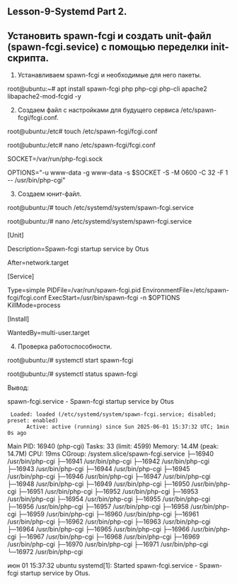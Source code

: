 ## Lesson-9-Systemd Part 2.

## Установить spawn-fcgi и создать unit-файл (spawn-fcgi.sevice) с помощью переделки init-скрипта.

1.	Устанавливаем spawn-fcgi и необходимые для него пакеты.

root@ubuntu:~# apt install spawn-fcgi php php-cgi php-cli apache2 libapache2-mod-fcgid -y

2.	Создаем файл с настройками для будущего сервиса /etc/spawn-fcgi/fcgi.conf.

root@ubuntu:/etc# touch /etc/spawn-fcgi/fcgi.conf

root@ubuntu:/etc# nano /etc/spawn-fcgi/fcgi.conf

SOCKET=/var/run/php-fcgi.sock

OPTIONS="-u www-data -g www-data -s $SOCKET -S -M 0600 -C 32 -F 1 -- /usr/bin/php-cgi"

3.	Создаем юнит-файл.

root@ubuntu:/# touch /etc/systemd/system/spawn-fcgi.service

root@ubuntu:/# nano /etc/systemd/system/spawn-fcgi.service

[Unit]

Description=Spawn-fcgi startup service by Otus

After=network.target

[Service]

Type=simple
PIDFile=/var/run/spawn-fcgi.pid
EnvironmentFile=/etc/spawn-fcgi/fcgi.conf
ExecStart=/usr/bin/spawn-fcgi -n $OPTIONS
KillMode=process

[Install]

WantedBy=multi-user.target

4.	Проверка работоспособности.

root@ubuntu:/# systemctl start spawn-fcgi

root@ubuntu:/# systemctl status spawn-fcgi

Вывод:

  spawn-fcgi.service - Spawn-fcgi startup service by Otus
  
     Loaded: loaded (/etc/systemd/system/spawn-fcgi.service; disabled; preset: enabled)
          Active: active (running) since Sun 2025-06-01 15:37:32 UTC; 1min 0s ago
     
   Main PID: 16940 (php-cgi)
      Tasks: 33 (limit: 4599)
     Memory: 14.4M (peak: 14.7M)
        CPU: 19ms
     CGroup: /system.slice/spawn-fcgi.service
             ├─16940 /usr/bin/php-cgi
             ├─16941 /usr/bin/php-cgi
             ├─16942 /usr/bin/php-cgi
             ├─16943 /usr/bin/php-cgi
             ├─16944 /usr/bin/php-cgi
             ├─16945 /usr/bin/php-cgi
             ├─16946 /usr/bin/php-cgi
             ├─16947 /usr/bin/php-cgi
             ├─16948 /usr/bin/php-cgi
             ├─16949 /usr/bin/php-cgi
             ├─16950 /usr/bin/php-cgi
             ├─16951 /usr/bin/php-cgi
             ├─16952 /usr/bin/php-cgi
             ├─16953 /usr/bin/php-cgi
             ├─16954 /usr/bin/php-cgi
             ├─16955 /usr/bin/php-cgi
             ├─16956 /usr/bin/php-cgi
             ├─16957 /usr/bin/php-cgi
             ├─16958 /usr/bin/php-cgi
             ├─16959 /usr/bin/php-cgi
             ├─16960 /usr/bin/php-cgi
             ├─16961 /usr/bin/php-cgi
             ├─16962 /usr/bin/php-cgi
             ├─16963 /usr/bin/php-cgi
             ├─16964 /usr/bin/php-cgi
             ├─16965 /usr/bin/php-cgi
             ├─16966 /usr/bin/php-cgi
             ├─16967 /usr/bin/php-cgi
             ├─16968 /usr/bin/php-cgi
             ├─16969 /usr/bin/php-cgi
             ├─16970 /usr/bin/php-cgi
             ├─16971 /usr/bin/php-cgi
             └─16972 /usr/bin/php-cgi

июн 01 15:37:32 ubuntu systemd[1]: Started spawn-fcgi.service - Spawn-fcgi startup service by Otus.
